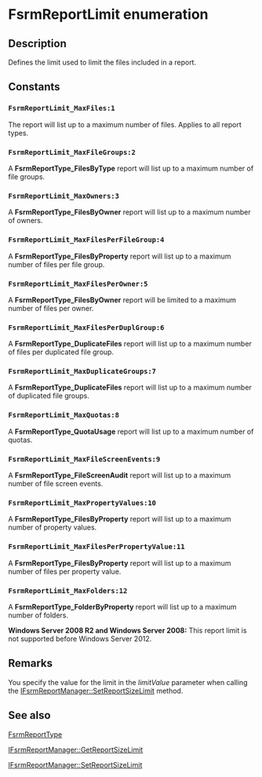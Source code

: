 # FsrmReportLimit enumeration

## Description

Defines the limit used to limit the files included in a report.

## Constants

### `FsrmReportLimit_MaxFiles:1`

The report will list up to a maximum number of files. Applies to all report types.

### `FsrmReportLimit_MaxFileGroups:2`

A **FsrmReportType_FilesByType** report will list up to a maximum number of file
groups.

### `FsrmReportLimit_MaxOwners:3`

A **FsrmReportType_FilesByOwner** report will list up to a maximum number of
owners.

### `FsrmReportLimit_MaxFilesPerFileGroup:4`

A **FsrmReportType_FilesByProperty** report will list up to a maximum number of
files per file group.

### `FsrmReportLimit_MaxFilesPerOwner:5`

A **FsrmReportType_FilesByOwner** report will be limited to a maximum number of
files per owner.

### `FsrmReportLimit_MaxFilesPerDuplGroup:6`

A **FsrmReportType_DuplicateFiles** report will list up to a maximum number of
files per duplicated file group.

### `FsrmReportLimit_MaxDuplicateGroups:7`

A **FsrmReportType_DuplicateFiles** report will list up to a maximum number of
duplicated file groups.

### `FsrmReportLimit_MaxQuotas:8`

A **FsrmReportType_QuotaUsage** report will list up to a maximum number of
quotas.

### `FsrmReportLimit_MaxFileScreenEvents:9`

A **FsrmReportType_FileScreenAudit** report will list up to a maximum number of
file screen events.

### `FsrmReportLimit_MaxPropertyValues:10`

A **FsrmReportType_FilesByProperty** report will list up to a maximum number of
property values.

### `FsrmReportLimit_MaxFilesPerPropertyValue:11`

A **FsrmReportType_FilesByProperty** report will list up to a maximum number of
files per property value.

### `FsrmReportLimit_MaxFolders:12`

A **FsrmReportType_FolderByProperty** report will list up to a maximum number of
folders.

**Windows Server 2008 R2 and Windows Server 2008:** This report limit is not supported before Windows Server 2012.

## Remarks

You specify the value for the limit in the *limitValue* parameter when calling the
[IFsrmReportManager::SetReportSizeLimit](https://learn.microsoft.com/previous-versions/windows/desktop/api/fsrmreports/nf-fsrmreports-ifsrmreportmanager-setreportsizelimit)
method.

## See also

[FsrmReportType](https://learn.microsoft.com/windows/desktop/api/fsrmenums/ne-fsrmenums-fsrmreporttype)

[IFsrmReportManager::GetReportSizeLimit](https://learn.microsoft.com/previous-versions/windows/desktop/api/fsrmreports/nf-fsrmreports-ifsrmreportmanager-getreportsizelimit)

[IFsrmReportManager::SetReportSizeLimit](https://learn.microsoft.com/previous-versions/windows/desktop/api/fsrmreports/nf-fsrmreports-ifsrmreportmanager-setreportsizelimit)